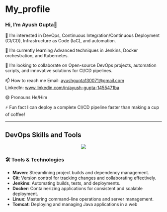 # My_profile
<h3>Hi, I’m Ayush Gupta👋 </h3> 

👀 I’m interested in
DevOps, Continuous Integration/Continuous Deployment (CI/CD), Infrastructure as Code (IaC), and automation.

🌱 I’m currently learning
Advanced techniques in Jenkins, Docker orchestration, and Kubernetes.

💞️ I’m looking to collaborate on
Open-source DevOps projects, automation scripts, and innovative solutions for CI/CD pipelines.

📫 How to reach me
Email: ayushgupta130071@gmail.com  
LinkedIn: www.linkedin.com/in/ayush-gupta-1455471ba

😄 Pronouns
He/Him

⚡ Fun fact
I can deploy a complete CI/CD pipeline faster than making a cup of coffee!

---

## DevOps Skills and Tools
<!-- Assuming you have an element with a class 'icon' -->


<p align="center">
  <a href="https://skillicons.dev">
    <img src="https://skillicons.dev/icons?i=git,kubernetes,docker,java,maven,jenkins,tomcat" />
  </a>
</p>

### 🛠️ Tools & Technologies
- **Maven**: Streamlining project builds and dependency management.
- **Git**: Version control for tracking changes and collaborating effectively.
- **Jenkins**: Automating builds, tests, and deployments.
- **Docker**: Containerizing applications for consistent and scalable deployment.
- **Linux**: Mastering command-line operations and server management.
- **Tomcat**: Deploying and managing Java applications in a web 
